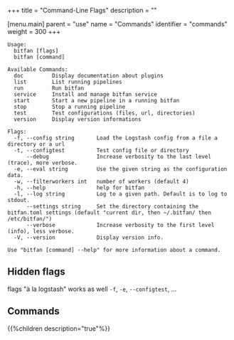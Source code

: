 +++
title = "Command-Line Flags"
description = ""

[menu.main]
parent = "use"
name = "Commands"
identifier = "commands"
weight = 300
+++

```
Usage:
  bitfan [flags]
  bitfan [command]

Available Commands:
  doc         Display documentation about plugins
  list        List running pipelines
  run         Run bitfan
  service     Install and manage bitfan service
  start       Start a new pipeline in a running bitfan
  stop        Stop a running pipeline
  test        Test configurations (files, url, directories)
  version     Display version informations

Flags:
  -f, --config string       Load the Logstash config from a file a directory or a url
  -t, --configtest          Test config file or directory
      --debug               Increase verbosity to the last level (trace), more verbose.
  -e, --eval string         Use the given string as the configuration data.
  -w, --filterworkers int   number of workers (default 4)
  -h, --help                help for bitfan
  -l, --log string          Log to a given path. Default is to log to stdout.
      --settings string     Set the directory containing the bitfan.toml settings (default "current dir, then ~/.bitfan/ then /etc/bitfan/")
      --verbose             Increase verbosity to the first level (info), less verbose.
  -V, --version             Display version info.

Use "bitfan [command] --help" for more information about a command.
```

## Hidden flags
flags "à la logstash" works as well `-f`, `-e`, `--configtest`, ...



## Commands
{{%children description="true"%}}